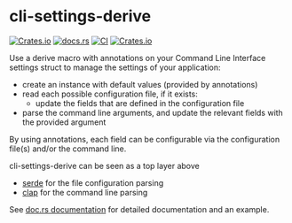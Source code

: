 # cli-settings-derive

[![Crates.io](https://img.shields.io/crates/v/cli-settings-derive?logo=rust)](https://crates.io/crates/cli-settings-derive)
[![docs.rs](https://img.shields.io/docsrs/cli-settings-derive?logo=docs.rs)](https://docs.rs/cli-settings-derive)
[![CI](https://img.shields.io/github/actions/workflow/status/mic006/cli-settings-derive/ci.yml?branch=main)](https://github.com/mic006/cli-settings-derive)
[![Crates.io](https://img.shields.io/crates/l/cli-settings-derive)](https://crates.io/crates/cli-settings-derive)

Use a derive macro with annotations on your Command Line Interface settings struct
to manage the settings of your application:
- create an instance with default values (provided by annotations)
- read each possible configuration file, if it exists:
  - update the fields that are defined in the configuration file
- parse the command line arguments, and update the relevant fields with the provided argument

By using annotations, each field can be configurable via the configuration file(s) and/or the command line.

cli-settings-derive can be seen as a top layer above
- [serde](https://docs.rs/serde) for the file configuration parsing
- [clap](https://docs.rs/clap) for the command line parsing

See [doc.rs documentation](https://docs.rs/cli-settings-derive) for detailed documentation and an example.
